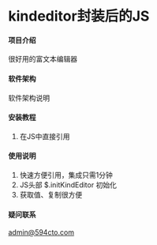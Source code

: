 # kindeditor封装后的JS

#### 项目介绍
很好用的富文本编辑器

#### 软件架构
软件架构说明


#### 安装教程

1. 在JS中直接引用

#### 使用说明

1. 快速方便引用，集成只需1分钟
2. JS头部  $.initKindEditor 初始化
3. 获取值、复制很方便

#### 疑问联系
admin@594cto.com